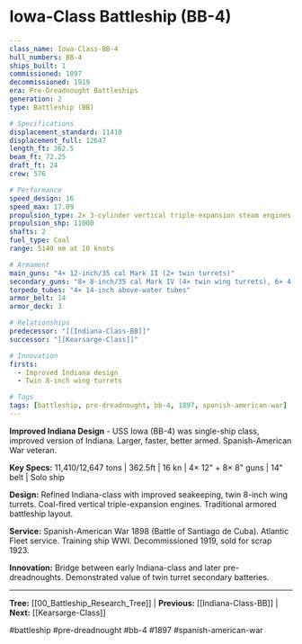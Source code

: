 # Iowa-Class Battleship (BB-4)

```yaml
---
class_name: Iowa-Class-BB-4
hull_numbers: BB-4
ships_built: 1
commissioned: 1897
decommissioned: 1919
era: Pre-Dreadnought Battleships
generation: 2
type: Battleship (BB)

# Specifications
displacement_standard: 11410
displacement_full: 12647
length_ft: 362.5
beam_ft: 72.25
draft_ft: 24
crew: 576

# Performance
speed_design: 16
speed_max: 17.09
propulsion_type: 2× 3-cylinder vertical triple-expansion steam engines
propulsion_shp: 11000
shafts: 2
fuel_type: Coal
range: 5140 nm at 10 knots

# Armament
main_guns: "4× 12-inch/35 cal Mark II (2× twin turrets)"
secondary_guns: "8× 8-inch/35 cal Mark IV (4× twin wing turrets), 6× 4-inch/40 cal QF guns"
torpedo_tubes: "4× 14-inch above-water tubes"
armor_belt: 14
armor_deck: 3

# Relationships
predecessor: "[[Indiana-Class-BB]]"
successor: "[[Kearsarge-Class]]"

# Innovation
firsts:
  - Improved Indiana design
  - Twin 8-inch wing turrets

# Tags
tags: [battleship, pre-dreadnought, bb-4, 1897, spanish-american-war]
---
```

**Improved Indiana Design** - USS Iowa (BB-4) was single-ship class, improved version of Indiana. Larger, faster, better armed. Spanish-American War veteran.

**Key Specs:** 11,410/12,647 tons | 362.5ft | 16 kn | 4× 12" + 8× 8" guns | 14" belt | Solo ship

**Design:** Refined Indiana-class with improved seakeeping, twin 8-inch wing turrets. Coal-fired vertical triple-expansion engines. Traditional armored battleship layout.

**Service:** Spanish-American War 1898 (Battle of Santiago de Cuba). Atlantic Fleet service. Training ship WWI. Decommissioned 1919, sold for scrap 1923.

**Innovation:** Bridge between early Indiana-class and later pre-dreadnoughts. Demonstrated value of twin turret secondary batteries.

---
**Tree:** [[00_Battleship_Research_Tree]] | **Previous:** [[Indiana-Class-BB]] | **Next:** [[Kearsarge-Class]]

#battleship #pre-dreadnought #bb-4 #1897 #spanish-american-war
